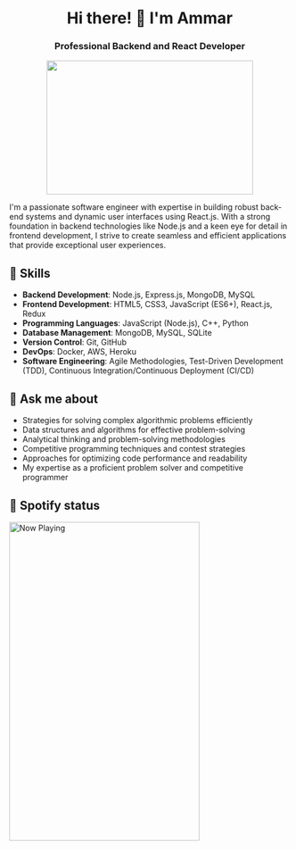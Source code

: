 <h1 align="center">Hi there! 👋 I'm Ammar</h1>
<h3 align="center">Professional Backend and React Developer</h3>

<p align="center">
<img src="https://c.tenor.com/p7IgwS17V0sAAAAC/rtj-rick-and-morty.gif" height="240" width="370">
</p>

I'm a passionate software engineer with expertise in building robust back-end systems and dynamic user interfaces using React.js. With a strong foundation in backend technologies like Node.js and a keen eye for detail in frontend development, I strive to create seamless and efficient applications that provide exceptional user experiences.

## 🚀 Skills

- **Backend Development**: Node.js, Express.js, MongoDB, MySQL
- **Frontend Development**: HTML5, CSS3, JavaScript (ES6+), React.js, Redux
- **Programming Languages**: JavaScript (Node.js), C++, Python
- **Database Management**: MongoDB, MySQL, SQLite
- **Version Control**: Git, GitHub
- **DevOps**: Docker, AWS, Heroku
- **Software Engineering**: Agile Methodologies, Test-Driven Development (TDD), Continuous Integration/Continuous Deployment (CI/CD)

## 💬 Ask me about

- Strategies for solving complex algorithmic problems efficiently
- Data structures and algorithms for effective problem-solving
- Analytical thinking and problem-solving methodologies
- Competitive programming techniques and contest strategies
- Approaches for optimizing code performance and readability
- My expertise as a proficient problem solver and competitive programmer

## 🎵 Spotify status

<a href="https://open.spotify.com/track/1yS8J9iYUVXBs2k7HH8LBd?opened">
  <img src="https://jvillegasd-spotify.vercel.app/api/song" width="341" height="571" alt="Now Playing">
</a>
